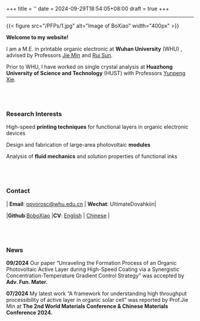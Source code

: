 +++
title = ''
date = 2024-09-29T18:54:05+08:00
draft = true
+++

---
{{< figure src="/PFPs/1.jpg" alt="Image of BoXiao" width="400px" >}}

**Welcome to my website!**

I am a M.E. in printable organic electronic at **Wuhan University** (WHU) , advised by Professors [Jie Min](https://scholar.google.com/citations?user=uo3kHSkAAAAJ&hl=zh-CN&oi=ao) and [Rui Sun](https://scholar.google.com/citations?hl=zh-CN&user=kFtL9I4AAAAJ).

Prior to WHU, I have worked on single crystal analysis at **Huazhong University of Science and Technology** (HUST) with Professors [Yunpeng Xie](http://faculty.hust.edu.cn/xieyunpeng/en/index.htm).  
<br>  
<br>  

### Research Interests
High-speed **printing techniques** for functional layers in organic electronic devices

Design and fabrication of large-area photovoltaic **modules**

Analysis of **fluid mechanics** and solution properties of functional inks  
<br>  
<br>  

### Contact
| **Email**: opvorosc@whu.edu.cn | **Wechat**: UltimateDovahkiin|

|**Github**:[BoboXiao](https://github.com/sherboge) |**CV**: [English](/share/CVE.pdf) | [Chinese](/share/CVC.pdf) |  
<br>  
<br>  


### News
**09/2024** Our paper “Unraveling the Formation Process of an Organic Photovoltaic Active Layer during High-Speed Coating via a Synergistic Concentration-Temperature Gradient Control Strategy” was accepted by **Adv. Fun. Mater.**

**07/2024** My latest work “A framework for understanding high throughput processibility of active layer in organic solar cell” was reported by Prof.Jie Min at **The 2nd World Materials Conference & Chinese Materials Conference 2024.**
